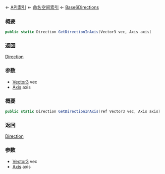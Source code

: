 ← [API索引](Api-Index) ← [命名空间索引](Namespace-Index) ← [Base6Directions](VRageMath.Base6Directions)

### 概要

```csharp
public static Direction GetDirectionInAxis(Vector3 vec, Axis axis)
```

### 返回

[Direction](VRageMath.Base6Directions+Direction)

### 参数

* [Vector3](VRageMath.Vector3) vec
* [Axis](VRageMath.Base6Directions+Axis) axis
### 概要

```csharp
public static Direction GetDirectionInAxis(ref Vector3 vec, Axis axis)
```

### 返回

[Direction](VRageMath.Base6Directions+Direction)

### 参数

* [Vector3](VRageMath.Vector3) vec
* [Axis](VRageMath.Base6Directions+Axis) axis
